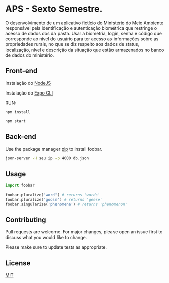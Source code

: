 # APS - Sexto Semestre.

O desenvolvimento de um aplicativo fictício do Ministério do Meio Ambiente responsável pela identificação e autenticação biométrica que restringe o acesso de dados dos da pasta.
Usar a biometria, login, senha e código que corresponde ao nível do usuário para ter acesso as informações sobre as propriedades rurais, no que se diz respeito aos dados de status, localização, nível e descrição da situação que estão armazenados no banco de dados do ministério.


## Front-end

Instalação do [NodeJS](https://nodejs.org/en/) 

Instalação do [Expo CLI](https://reactnative.dev/docs/environment-setup) 

RUN:

```bash
npm install
```

```bash
npm start
```

## Back-end

Use the package manager [pip](https://pip.pypa.io/en/stable/) to install foobar.

```bash
json-server -H seu ip -p 4000 db.json
```

## Usage

```python
import foobar

foobar.pluralize('word') # returns 'words'
foobar.pluralize('goose') # returns 'geese'
foobar.singularize('phenomena') # returns 'phenomenon'
```

## Contributing
Pull requests are welcome. For major changes, please open an issue first to discuss what you would like to change.

Please make sure to update tests as appropriate.

## License
[MIT](https://choosealicense.com/licenses/mit/)

